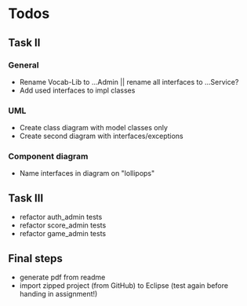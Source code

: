 # Todos

## Task II

### General

- Rename Vocab-Lib to ...Admin || rename all interfaces to ...Service?
- Add used interfaces to impl classes

### UML

- Create class diagram with model classes only
- Create second diagram with interfaces/exceptions

###  Component diagram

- Name interfaces in diagram on "lollipops"

## Task III

- refactor auth_admin tests
- refactor score_admin tests
- refactor game_admin tests

## Final steps

- generate pdf from readme
- import zipped project (from GitHub) to Eclipse (test again before handing in assignment!)
